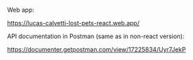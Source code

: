 Web app:

https://lucas-calvetti-lost-pets-react.web.app/


API documentation in Postman (same as in non-react version): 

https://documenter.getpostman.com/view/17225834/Uyr7JekP
